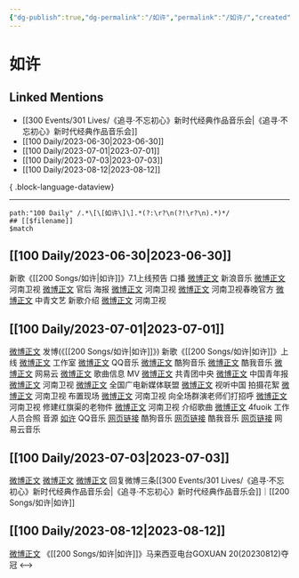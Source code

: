 ```yaml
---
{"dg-publish":true,"dg-permalink":"/如许","permalink":"/如许/","created":"2023-08-06T17:03:48.089+08:00","updated":"2023-08-24T18:02:28.562+08:00"}
---
```


# 如许

## Linked Mentions
- [[300 Events/301 Lives/《追寻·不忘初心》新时代经典作品音乐会\|《追寻·不忘初心》新时代经典作品音乐会]]
- [[100 Daily/2023-06-30\|2023-06-30]]
- [[100 Daily/2023-07-01\|2023-07-01]]
- [[100 Daily/2023-07-03\|2023-07-03]]
- [[100 Daily/2023-08-12\|2023-08-12]]

{ .block-language-dataview}

---

```expander
path:"100 Daily" /.*\[\[如许\]\].*(?:\r?\n(?!\r?\n).*)*/
## [[$filename]]
$match
```
## [[100 Daily/2023-06-30\|2023-06-30]]
新歌《[[200 Songs/如许\|如许]]》7.1上线预告
口播
[微博正文](http://weibo.com/1266269835/N7JdeyTYm) 新浪音乐
[微博正文](http://weibo.com/1834783273/N7JioyPP3) 河南卫视
[微博正文](http://weibo.com/5248300719/N7JIAAied) 官后
海报
[微博正文](http://weibo.com/1834783273/N7Ji4un1d) 河南卫视
[微博正文](http://weibo.com/6089226539/N7JjLDNW7) 河南卫视春晚官方
[微博正文](http://weibo.com/7736504591/N7JjjBIYL) 中青文艺
新歌介绍
[微博正文](http://weibo.com/1834783273/N7JBAslOW) 河南卫视
## [[100 Daily/2023-07-01\|2023-07-01]]
[微博正文](http://weibo.com/1736988591/N7Pb5xwIl) 发博(《[[200 Songs/如许\|如许]]》)
新歌《[[200 Songs/如许\|如许]]》上线
[微博正文](http://weibo.com/7478855230/N7KTuq1TQ) 工作室
[微博正文](http://weibo.com/2169129705/N7KME4ov4) QQ音乐
[微博正文](https://weibo.com/1665103091/N7KMEocyR) 酷狗音乐
[微博正文](https://weibo.com/1738434147/N7KN3bmQt) 酷我音乐
[微博正文](http://weibo.com/1721030997/N7KME7H57) 网易云
[微博正文](http://weibo.com/6466290670/N7KRw7gpa) 歌曲信息
MV
[微博正文](http://weibo.com/3937348351/N7OQjuycc) 共青团中央
[微博正文](http://weibo.com/1726918143/N7OYZCaGT) 中国青年报
[微博正文](http://weibo.com/1834783273/N7P3dsOr8) 河南卫视
[微博正文](http://weibo.com/7795846920/N7PQ1yAKz) 全国广电新媒体联盟
[微博正文](https://weibo.com/7408066931/N7Quk0bsI) 视听中国
拍摄花絮
[微博正文](https://weibo.com/1834783273/N7P6y330g) 河南卫视 布置现场
[微博正文](https://weibo.com/1834783273/N7PiJ0SDR) 河南卫视 向全场群演老师们打招呼
[微博正文](https://weibo.com/1834783273/N7QhBjXI7) 河南卫视 修建红旗渠的老物件
[微博正文](https://weibo.com/1834783273/N7QtMyhit) 河南卫视 介绍歌曲
[微博正文](https://weibo.com/5242374394/N7P6a4IQZ) 4fuoik 工作人员合照
音源
[如许](https://weibo.cn/sinaurl?u=https%3A%2F%2Fi.y.qq.com%2Fv8%2Fplaysong.html%3Fsongid%3D419099907%26source%3Dyqq%26ADTAG%3Dhz_wb_sf%26channelId%3D10081987) QQ音乐
[网页链接](https://weibo.cn/sinaurl?u=https%3A%2F%2Fm3ws.kugou.com%2Fmixsong%2F8pp7w3ec.html) 酷狗音乐
[网页链接](https://weibo.cn/sinaurl?u=http%3A%2F%2Fm.kuwo.cn%2Fnewh5app%2Fplay_detail%2F283325603) 酷我音乐
[网页链接](https://weibo.cn/sinaurl?u=https%3A%2F%2Fmusic.163.com%2F%23%2Fsong%3Fid%3D2059804848) 网易云音乐
## [[100 Daily/2023-07-03\|2023-07-03]]
[微博正文](https://weibo.com/1736988591/N80iRAkNr) [微博正文](https://weibo.com/1736988591/N7TZ6mW9d) [微博正文](https://weibo.com/1736988591/N7Pb5xwIl) 回复微博三条[[300 Events/301 Lives/《追寻·不忘初心》新时代经典作品音乐会\|《追寻·不忘初心》新时代经典作品音乐会]]｜[[200 Songs/如许\|如许]]
## [[100 Daily/2023-08-12\|2023-08-12]]
[微博正文](http://weibo.com/1371117067/Nee0l4vMS) 《[[200 Songs/如许\|如许]]》马来西亚电台GOXUAN 20(20230812)夺冠
<-->
